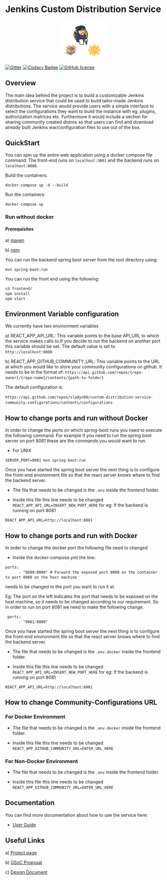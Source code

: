# Jenkins Custom Distribution Service


<p align="center">
    <img width="150px" src="images/cds_gsoc.png">
</p>

[![Gitter](https://badges.gitter.im/jenkinsci/jenkins-custom-distribution-service.svg)](https://gitter.im/jenkinsci/jenkins-custom-distribution-service?utm_source=badge&utm_medium=badge&utm_campaign=pr-badge)
[![Codacy Badge](https://app.codacy.com/project/badge/Grade/b4fea9e79e2a485a929ed7aa71b222a1)](https://www.codacy.com/gh/jenkinsci/custom-distribution-service?utm_source=github.com&amp;utm_medium=referral&amp;utm_content=jenkinsci/custom-distribution-service&amp;utm_campaign=Badge_Grade)
[![GitHub license](https://img.shields.io/github/license/jenkinsci/custom-distribution-service)](https://github.com/jenkinsci/custom-distribution-service/blob/master/LICENSE)


## Overview
The main idea behind the project is to build a customizable Jenkins distribution service that could be used to build 
tailor-made Jenkins distributions. The service would provide users with a simple interface to select the configurations 
they want to build the instance with eg: plugins, authorization matrices etc. Furthermore it would include a section 
for sharing community created distros so that users can find and download already built Jenkins war/configuration files 
to use out of the box.


## QuickStart

You can spin up the entire web application using a docker compose file command: 
The front-end runs on `localhost:3001` and the backend  runs on `localhost:8080`.

Build the containers: 
```
docker-compose up -d --build
```

Run the containers: 
```
docker-compose up
```

### Run without docker

#### Prerequisites

a) [maven](https://maven.apache.org/install.html)

b) [npm](https://docs.npmjs.com/downloading-and-installing-node-js-and-npm) 

You can run the backend spring boot server from the root directory using:
```
mvn spring-boot:run
```

You can run the front end using the following:
```
cd frontend/
npm install
npm start
```

## Environment Variable configuration

We currently have two environment variables 

a) REACT_APP_API_URL: This variable points to the base API_URL to which the service makes calls to.If you decide to run the backend on another port this variable should be set. The default value is set to `http://localhost:8080`

b) REACT_APP_GITHUB_COMMUNITY_URL: This variable points to the URL at which you would like to store your community configurations on github. It needs to be in the format of:
`https://api.github.com/repos/{repo-owner}/{repo-name}/contents/{path-to-folder}`

The default configuration is: 

`https://api.github.com/repos/sladyn98/custom-distribution-service-community-configurations/contents/configurations`


## How to change ports and run without Docker

In order to change the ports on which spring-boot runs you need to execute the following command. For example if you need to run the spring boot server on port 8081 these are the commands you would want to run.

* For UNIX
```
SERVER_PORT=8081 mvn spring-boot:run
```

Once you have started the spring boot server the next thing is to configure the front-end environment file so that the react server knows where to find the backend server.

* The file that needs to be changed is the `.env` inside the frontend folder.

* Inside this file this line needs  to be changed `REACT_APP_API_URL=INSERT_NEW_PORT_HERE`
for eg: If the backend is running on port 8081
```
REACT_APP_API_URL=http://localhost:8081
```

## How to change ports and run with Docker

In order to change the docker port the following file need to changed

* Inside the docker-compose.yml the line: 

```
ports:
      - "8080:8080" # Forward the exposed port 8080 on the container to port 8080 on the host machine
```

needs to be changed to the port you want to run it at.

Eg: The port on the left indicates the port that needs to be exposed on the host machine, so it needs to be changed according to our requirement. So in order to run on port 8081 we need to make the following change.
```
 ports:
      - "8081:8080"
```

Once you have started the spring boot server the next thing is to configure the front-end environment file so that the react server knows where to find the backend server.

* The file that needs to be changed is the `.env.docker` inside the frontend folder.

* Inside this file this line needs  to be changed `REACT_APP_API_URL=INSERT_NEW_PORT_HERE`
for eg: If the backend is running on port 8081
```
REACT_APP_API_URL=http://localhost:8081
```

## How to change Community-Configurations URL

### For Docker Environment

* The file that needs to be changed is the `.env.docker` inside the frontend folder.

* Inside this file this line needs to be changed `REACT_APP_GITHUB_COMMUNITY_URL=ENTER_URL_HERE`

### For Non-Docker Environment

* The file that needs to be changed is the `.env` inside the frontend folder.

* Inside this file this line needs to be changed `REACT_APP_GITHUB_COMMUNITY_URL=ENTER_URL_HERE`

## Documentation

You can find more documentation about how to use the service here:

- [User Guide](./docs/USAGE.md)

## Useful Links

a) [Project page](https://www.jenkins.io/projects/gsoc/2020/projects/custom-jenkins-distribution-build-service/)

b) [GSoC Proposal](https://docs.google.com/document/d/1C7VQJ92Yhr0KRDcNVHYxn4ri7OL9IGZmgxY6UFON6-g/edit?usp=sharing)

c) [Design Document](https://docs.google.com/document/d/1-ujWVJ2a5VYkUF6UA7m4bEpSDxmb3mJZhCbmoKO716U/edit?usp=sharing)
